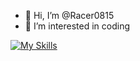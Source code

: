 - 👋 Hi, I’m @Racer0815
- 👀 I’m interested in coding

[![My Skills](https://skillicons.dev/icons?i=c,cs,cpp,discord,flask,github,raspberrypi,html,css,docker,jenkins,kubernetes&perline=6)](https://skillicons.dev)

<!---
Racer0815/Racer0815 is a ✨ special ✨ repository because its `README.md` (this file) appears on your GitHub profile.
You can click the Preview link to take a look at your changes.

--->
